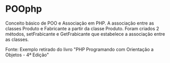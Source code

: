 # POOphp
Conceito básico de POO e Associação em PHP. A associação entre as classes Produto e Fabricante a partir da classe Produto. Foram criados 2 métodos, setFrabicante e GetFrabicante que estabelece a associação entre as classes.

Fonte: Exemplo retirado do livro "PHP Programando com Orientação a Objetos - 4ª Edição"
